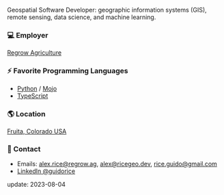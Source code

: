 Geospatial Software Developer: geographic information systems (GIS), remote sensing, data science, and machine learning.

### :computer: Employer

[Regrow Agriculture](https://regrow.ag)

### :zap: Favorite Programming Languages

* [Python](https://python.org) / [Mojo](https://www.modular.com/mojo)
* [TypeScript](https://www.typescriptlang.org)

### :earth_americas: Location 

 [Fruita, Colorado USA](https://www.openstreetmap.org/#map=8/38.974/-108.680)

### :wave: Contact

* Emails: [alex.rice@regrow.ag](mailto:alex.rice@regrow.ag), [alex@ricegeo.dev](mailto:alex@ricegeo.dev), [rice.guido@gmail.com](mailto:rice.guido@gmail.com)
* [LinkedIn @guidorice](https://www.linkedin.com/in/guidorice/)

update: 2023-08-04
